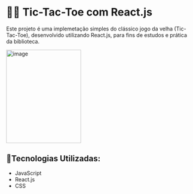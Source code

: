 # 👵🏼 Tic-Tac-Toe com React.js

Este projeto é uma implemetação simples do clássico jogo da velha (Tic-Tac-Toe), desenvolvido utilizando React.js, para fins de estudos e prática da biblioteca.


<img width="200" height="250" alt="image" src="https://github.com/user-attachments/assets/7ca93a7d-d619-4635-977d-d98c085515cf" />


## 🔧Tecnologias Utilizadas:
- JavaScript
- React.js
- CSS
